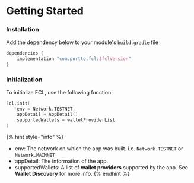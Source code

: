 # Getting Started

### Installation

Add the dependency below to your module's `build.gradle` file

```groovy
dependencies {
    implementation "com.portto.fcl:$fclVersion"
}
```

### Initialization

To initialize FCL, use the following function:

```kotlin
Fcl.init(
    env = Network.TESTNET,
    appDetail = AppDetail(),
    supportedWallets = walletProviderList
)
```

{% hint style="info" %}
* env: The network on which the app was built. i.e. `Network.TESTNET` or `Network.MAINNET`
* appDetail: The information of the app.
* supportedWallets: A list of **wallet providers** supported by the app. See **Wallet Discovery** for more info.
{% endhint %}
